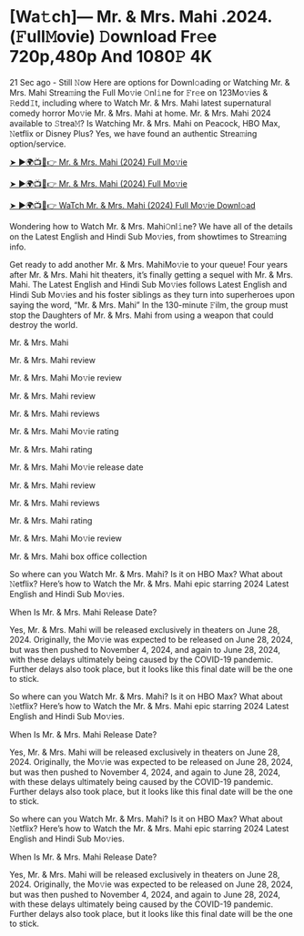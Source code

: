 # [Wa𝚝ch]— Mr. & Mrs. Mahi .2024.(𝙵ull𝙼ovie) 𝙳ownload Fr𝚎e 720p,480p And 1080𝙿 4K


21 Sec ago - Still 𝙽ow Here are options for Downl𝚘ading or Watching Mr. & Mrs. Mahi Strea𝚖ing the Full Mo𝚟ie 𝙾nl𝚒ne for 𝙵r𝚎e on 123Mo𝚟ies & 𝚁edd𝙸t, including where to Watch Mr. & Mrs. Mahi latest supernatural comedy horror Mo𝚟ie Mr. & Mrs. Mahi at home. Mr. & Mrs. Mahi 2024 available to 𝚂trea𝙼? Is Watching Mr. & Mrs. Mahi on Peacock, HBO Max, 𝙽etflix or Disney Plus? Yes, we have found an authentic Strea𝚖ing option/service.

[➤ ►🌍📺📱👉 Mr. & Mrs. Mahi (2024) Full Mo𝚟ie](https://bit.ly/3zuobRy)
	

[➤ ►🌍📺📱👉 Mr. & Mrs. Mahi (2024) Full Mo𝚟ie](https://bit.ly/3zuobRy)


[➤ ►🌍📺📱👉 WaTch Mr. & Mrs. Mahi (2024) Full Mo𝚟ie Downl𝚘ad](https://bit.ly/3zuobRy)

Wondering how to Watch Mr. & Mrs. Mahi𝙾nl𝚒ne? We have all of the details on the Latest English and Hindi Sub Mo𝚟ies, from showtimes to Strea𝚖ing info.

Get ready to add another Mr. & Mrs. MahiMo𝚟ie to your queue! Four years after Mr. & Mrs. Mahi hit theaters, it’s finally getting a sequel with Mr. & Mrs. Mahi. The Latest English and Hindi Sub Mo𝚟ies follows Latest English and Hindi Sub Mo𝚟ies and his foster siblings as they turn into superheroes upon saying the word, “Mr. & Mrs. Mahi” In the 130-minute 𝙵ilm, the group must stop the Daughters of Mr. & Mrs. Mahi from using a weapon that could destroy the world.

Mr. & Mrs. Mahi

Mr. & Mrs. Mahi review

Mr. & Mrs. Mahi Mo𝚟ie review

Mr. & Mrs. Mahi review

Mr. & Mrs. Mahi reviews

Mr. & Mrs. Mahi Mo𝚟ie rating

Mr. & Mrs. Mahi rating

Mr. & Mrs. Mahi Mo𝚟ie release date

Mr. & Mrs. Mahi review

Mr. & Mrs. Mahi reviews

Mr. & Mrs. Mahi rating

Mr. & Mrs. Mahi Mo𝚟ie review

Mr. & Mrs. Mahi box office collection

So where can you Watch Mr. & Mrs. Mahi? Is it on HBO Max? What about 𝙽etflix? Here’s how to Watch the Mr. & Mrs. Mahi epic starring 2024 Latest English and Hindi Sub Mo𝚟ies.

When Is Mr. & Mrs. Mahi Release Date?

Yes, Mr. & Mrs. Mahi will be released exclusively in theaters on June 28, 2024. Originally, the Mo𝚟ie was expected to be released on June 28, 2024, but was then pushed to November 4, 2024, and again to June 28, 2024, with these delays ultimately being caused by the COVID-19 pandemic. Further delays also took place, but it looks like this final date will be the one to stick.

So where can you Watch Mr. & Mrs. Mahi? Is it on HBO Max? What about 𝙽etflix? Here’s how to Watch the Mr. & Mrs. Mahi epic starring 2024 Latest English and Hindi Sub Mo𝚟ies.

When Is Mr. & Mrs. Mahi Release Date?

Yes, Mr. & Mrs. Mahi will be released exclusively in theaters on June 28, 2024. Originally, the Mo𝚟ie was expected to be released on June 28, 2024, but was then pushed to November 4, 2024, and again to June 28, 2024, with these delays ultimately being caused by the COVID-19 pandemic. Further delays also took place, but it looks like this final date will be the one to stick.

So where can you Watch Mr. & Mrs. Mahi? Is it on HBO Max? What about 𝙽etflix? Here’s how to Watch the Mr. & Mrs. Mahi epic starring 2024 Latest English and Hindi Sub Mo𝚟ies.

When Is Mr. & Mrs. Mahi Release Date?

Yes, Mr. & Mrs. Mahi will be released exclusively in theaters on June 28, 2024. Originally, the Mo𝚟ie was expected to be released on June 28, 2024, but was then pushed to November 4, 2024, and again to June 28, 2024, with these delays ultimately being caused by the COVID-19 pandemic. Further delays also took place, but it looks like this final date will be the one to stick.
